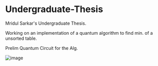 # Undergraduate-Thesis
Mridul Sarkar's Undergraduate Thesis.

Working on an implementation of a quantum algorithm to find min. of a unsorted table.

Prelim Quantum Circuit for the Alg.

![image](https://github.com/mridulsar/Undergraduate-Thesis/blob/master/Thesis%20Files/quantum%20circuit.jpg)
